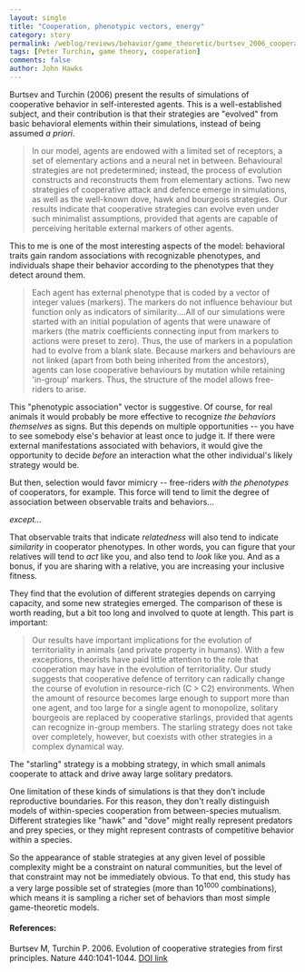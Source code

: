 ```yaml
---
layout: single 
title: "Cooperation, phenotypic vectors, energy" 
category: story
permalink: /weblog/reviews/behavior/game_theoretic/burtsev_2006_cooperation_first_principles.html
tags: [Peter Turchin, game theory, cooperation] 
comments: false 
author: John Hawks 
---
```


<p>
Burtsev and Turchin (2006) present the results of simulations of cooperative behavior in self-interested agents. This is a well-established subject, and their contribution is that their strategies are "evolved" from basic behavioral elements within their simulations, instead of being assumed <i>a priori</i>. 
</p>

<blockquote>In our model, agents are endowed with a limited set of receptors, a set of elementary actions and a neural net in between. Behavioural strategies are not predetermined; instead, the process of evolution constructs and reconstructs them from elementary actions. Two new strategies of cooperative attack and defence emerge in simulations, as well as the well-known dove, hawk and bourgeois strategies. Our results indicate that cooperative strategies can evolve even under such minimalist assumptions, provided that agents are capable of perceiving heritable external markers of other agents.</blockquote>

<p>
This to me is one of the most interesting aspects of the model: behavioral traits gain random associations with recognizable phenotypes, and individuals shape their behavior according to the phenotypes that they detect around them. 
</p>

<blockquote>Each agent has external phenotype that is coded by a vector of integer values (markers). The markers do not influence behaviour but function only as indicators of similarity....All of our simulations were started with an initial population of agents that were unaware of markers (the matrix coefficients connecting input from markers to actions were preset to zero). Thus, the use of markers in a population had to evolve from a blank slate. Because markers and behaviours are not linked (apart from both being inherited from the ancestors), agents can lose cooperative behaviours by mutation while retaining 'in-group' markers. Thus, the structure of the model allows free-riders to arise. </blockquote>

<p>
This "phenotypic association" vector is suggestive. Of course, for real animals it would probably be more effective to recognize <i>the behaviors themselves</i> as signs. But this depends on multiple opportunities -- you have to see somebody else's behavior at least once to judge it. If there were external manifestations associated with behaviors, it would give the opportunity to decide <i>before</i> an interaction what the other individual's likely strategy would be. 
</p>

<p>
But then, selection would favor mimicry -- free-riders <i>with the phenotypes</i> of cooperators, for example. This force will tend to limit the degree of association between observable traits and behaviors...
</p>

<i>except...</i>

<p>
That observable traits that indicate <i>relatedness</i> will also tend to indicate <i>similarity</i> in cooperator phenotypes. In other words, you can figure that your relatives will tend to <i>act</i> like you, and also tend to <i>look</i> like you. And as a bonus, if you are sharing with a relative, you are increasing your inclusive fitness. 
</p>

<p>
They find that the evolution of different strategies depends on carrying capacity, and some new strategies emerged. The comparison of these is worth reading, but a bit too long and involved to quote at length. This part is important: 
</p>

<blockquote>Our results have important implications for the evolution of territoriality in animals (and private property in humans). With a few exceptions, theorists have paid little attention to the role that cooperation may have in the evolution of territoriality. Our study suggests that cooperative defence of territory can radically change the course of evolution in resource-rich (C > C2) environments. When the amount of resource becomes large enough to support more than one agent, and too large for a single agent to monopolize, solitary bourgeois are replaced by cooperative starlings, provided that agents can recognize in-group members. The starling strategy does not take over completely, however, but coexists with other strategies in a complex dynamical way.</blockquote>

<p>
The "starling" strategy is a mobbing strategy, in which small animals cooperate to attack and drive away large solitary predators. 
</p>

<p>
One limitation of these kinds of simulations is that they don't include reproductive boundaries. For this reason, they don't really distinguish models of within-species cooperation from between-species mutualism. Different strategies like "hawk" and "dove" might really represent predators and prey species, or they might represent contrasts of competitive behavior within a species. 
</p>

<p>
So the appearance of stable strategies at any given level of possible complexity might be a constraint on natural communities, but the level of that constraint may not be immediately obvious. To that end, this study has a very large possible set of strategies (more than 10<sup>1000</sup> combinations), which means it is sampling a richer set of behaviors than most simple game-theoretic models. 
</p>

<h4>References:</h4>

<p class="cite">Burtsev M, Turchin P. 2006. Evolution of cooperative strategies from first principles. Nature 440:1041-1044. <a href="http://dx.doi.org/10.1038/nature04470">DOI link</a></p>


